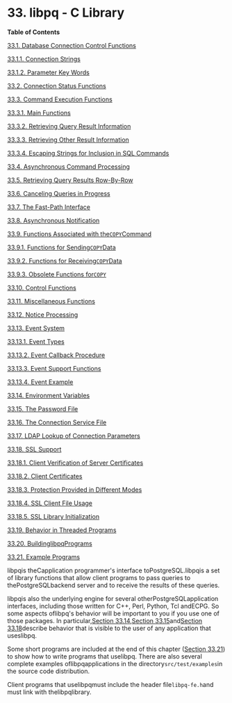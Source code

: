 # 33. libpq - C Library

**Table of Contents**

[33.1. Database Connection Control Functions](https://www.postgresql.org/docs/10/static/libpq-connect.html)

[33.1.1. Connection Strings](https://www.postgresql.org/docs/10/static/libpq-connect.html#LIBPQ-CONNSTRING)

[33.1.2. Parameter Key Words](https://www.postgresql.org/docs/10/static/libpq-connect.html#LIBPQ-PARAMKEYWORDS)

[33.2. Connection Status Functions](https://www.postgresql.org/docs/10/static/libpq-status.html)

[33.3. Command Execution Functions](https://www.postgresql.org/docs/10/static/libpq-exec.html)

[33.3.1. Main Functions](https://www.postgresql.org/docs/10/static/libpq-exec.html#LIBPQ-EXEC-MAIN)

[33.3.2. Retrieving Query Result Information](https://www.postgresql.org/docs/10/static/libpq-exec.html#LIBPQ-EXEC-SELECT-INFO)

[33.3.3. Retrieving Other Result Information](https://www.postgresql.org/docs/10/static/libpq-exec.html#LIBPQ-EXEC-NONSELECT)

[33.3.4. Escaping Strings for Inclusion in SQL Commands](https://www.postgresql.org/docs/10/static/libpq-exec.html#LIBPQ-EXEC-ESCAPE-STRING)

[33.4. Asynchronous Command Processing](https://www.postgresql.org/docs/10/static/libpq-async.html)

[33.5. Retrieving Query Results Row-By-Row](https://www.postgresql.org/docs/10/static/libpq-single-row-mode.html)

[33.6. Canceling Queries in Progress](https://www.postgresql.org/docs/10/static/libpq-cancel.html)

[33.7. The Fast-Path Interface](https://www.postgresql.org/docs/10/static/libpq-fastpath.html)

[33.8. Asynchronous Notification](https://www.postgresql.org/docs/10/static/libpq-notify.html)

[33.9. Functions Associated with the`COPY`Command](https://www.postgresql.org/docs/10/static/libpq-copy.html)

[33.9.1. Functions for Sending`COPY`Data](https://www.postgresql.org/docs/10/static/libpq-copy.html#LIBPQ-COPY-SEND)

[33.9.2. Functions for Receiving`COPY`Data](https://www.postgresql.org/docs/10/static/libpq-copy.html#LIBPQ-COPY-RECEIVE)

[33.9.3. Obsolete Functions for`COPY`](https://www.postgresql.org/docs/10/static/libpq-copy.html#LIBPQ-COPY-DEPRECATED)

[33.10. Control Functions](https://www.postgresql.org/docs/10/static/libpq-control.html)

[33.11. Miscellaneous Functions](https://www.postgresql.org/docs/10/static/libpq-misc.html)

[33.12. Notice Processing](https://www.postgresql.org/docs/10/static/libpq-notice-processing.html)

[33.13. Event System](https://www.postgresql.org/docs/10/static/libpq-events.html)

[33.13.1. Event Types](https://www.postgresql.org/docs/10/static/libpq-events.html#LIBPQ-EVENTS-TYPES)

[33.13.2. Event Callback Procedure](https://www.postgresql.org/docs/10/static/libpq-events.html#LIBPQ-EVENTS-PROC)

[33.13.3. Event Support Functions](https://www.postgresql.org/docs/10/static/libpq-events.html#LIBPQ-EVENTS-FUNCS)

[33.13.4. Event Example](https://www.postgresql.org/docs/10/static/libpq-events.html#LIBPQ-EVENTS-EXAMPLE)

[33.14. Environment Variables](https://www.postgresql.org/docs/10/static/libpq-envars.html)

[33.15. The Password File](https://www.postgresql.org/docs/10/static/libpq-pgpass.html)

[33.16. The Connection Service File](https://www.postgresql.org/docs/10/static/libpq-pgservice.html)

[33.17. LDAP Lookup of Connection Parameters](https://www.postgresql.org/docs/10/static/libpq-ldap.html)

[33.18. SSL Support](https://www.postgresql.org/docs/10/static/libpq-ssl.html)

[33.18.1. Client Verification of Server Certificates](https://www.postgresql.org/docs/10/static/libpq-ssl.html#LIBQ-SSL-CERTIFICATES)

[33.18.2. Client Certificates](https://www.postgresql.org/docs/10/static/libpq-ssl.html#LIBPQ-SSL-CLIENTCERT)

[33.18.3. Protection Provided in Different Modes](https://www.postgresql.org/docs/10/static/libpq-ssl.html#LIBPQ-SSL-PROTECTION)

[33.18.4. SSL Client File Usage](https://www.postgresql.org/docs/10/static/libpq-ssl.html#LIBPQ-SSL-FILEUSAGE)

[33.18.5. SSL Library Initialization](https://www.postgresql.org/docs/10/static/libpq-ssl.html#LIBPQ-SSL-INITIALIZE)

[33.19. Behavior in Threaded Programs](https://www.postgresql.org/docs/10/static/libpq-threading.html)

[33.20. BuildinglibpqPrograms](https://www.postgresql.org/docs/10/static/libpq-build.html)

[33.21. Example Programs](https://www.postgresql.org/docs/10/static/libpq-example.html)

libpqis theCapplication programmer's interface toPostgreSQL.libpqis a set of library functions that allow client programs to pass queries to thePostgreSQLbackend server and to receive the results of these queries.

libpqis also the underlying engine for several otherPostgreSQLapplication interfaces, including those written for C++, Perl, Python, Tcl andECPG. So some aspects oflibpq's behavior will be important to you if you use one of those packages. In particular,[Section 33.14](https://www.postgresql.org/docs/10/static/libpq-envars.html),[Section 33.15](https://www.postgresql.org/docs/10/static/libpq-pgpass.html)and[Section 33.18](https://www.postgresql.org/docs/10/static/libpq-ssl.html)describe behavior that is visible to the user of any application that useslibpq.

Some short programs are included at the end of this chapter \([Section 33.21](https://www.postgresql.org/docs/10/static/libpq-example.html)\) to show how to write programs that uselibpq. There are also several complete examples oflibpqapplications in the directory`src/test/examples`in the source code distribution.

Client programs that uselibpqmust include the header file`libpq-fe.h`and must link with thelibpqlibrary.

